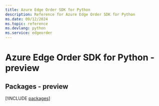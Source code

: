```yaml
---
title: Azure Edge Order SDK for Python
description: Reference for Azure Edge Order SDK for Python
ms.date: 09/12/2024
ms.topic: reference
ms.devlang: python
ms.service: edgeorder
---
```

# Azure Edge Order SDK for Python - preview
## Packages - preview
[!INCLUDE [packages](edge-order-index.md)]
